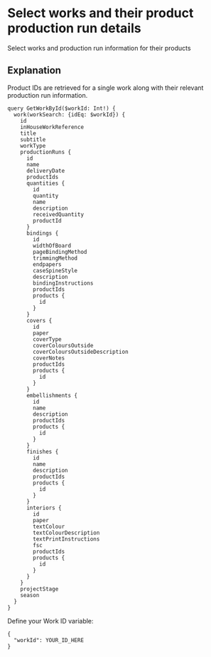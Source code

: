 # Select works and their product production run details

Select works and production run information for their products

## Explanation

Product IDs are retrieved for a single work along with their relevant production run information.

```
query GetWorkById($workId: Int!) {
  work(workSearch: {idEq: $workId}) {
    id
    inHouseWorkReference
    title
    subtitle
    workType
    productionRuns {
      id
      name
      deliveryDate
      productIds
      quantities {
        id
        quantity
        name
        description
        receivedQuantity
        productId
      }
      bindings {
        id
        widthOfBoard
        pageBindingMethod
        trimmingMethod
        endpapers
        caseSpineStyle
        description
        bindingInstructions
        productIds
        products {
          id
        }
      }
      covers {
        id
        paper
        coverType
        coverColoursOutside
        coverColoursOutsideDescription
        coverNotes
        productIds
        products {
          id
        }
      }
      embellishments {
        id
        name
        description
        productIds
        products {
          id
        }
      }
      finishes {
        id
        name
        description
        productIds
        products {
          id
        }
      }
      interiors {
        id
        paper
        textColour
        textColourDescription
        textPrintInstructions
        fsc
        productIds
        products {
          id
        }
      }
    }
    projectStage
    season
  }
}
```

Define your Work ID variable:

```
{
  "workId": YOUR_ID_HERE
}

```
